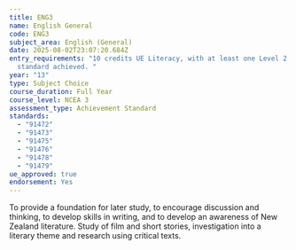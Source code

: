 ```yaml
---
title: ENG3
name: English General
code: ENG3
subject_area: English (General)
date: 2025-08-02T23:07:20.684Z
entry_requirements: "10 credits UE Literacy, with at least one Level 2 external
  standard achieved. "
year: "13"
type: Subject Choice
course_duration: Full Year
course_level: NCEA 3
assessment_type: Achievement Standard
standards:
  - "91472"
  - "91473"
  - "91475"
  - "91476"
  - "91478"
  - "91479"
ue_approved: true
endorsement: Yes
---
```

To provide a foundation for later study, to encourage discussion and thinking, to develop skills in writing, and to develop an awareness of New Zealand literature. Study of film and short stories, investigation into a literary theme and research using critical texts.
